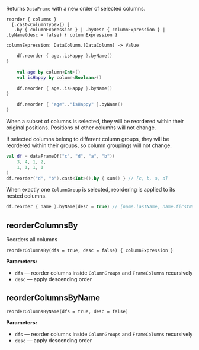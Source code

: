 [//]: # (title: reorder)

<!---IMPORT org.jetbrains.kotlinx.dataframe.samples.api.Modify-->

Returns `DataFrame` with a new order of selected columns.

```text
reorder { columns }
  [.cast<ColumnType>() ]
   .by { columnExpression } | .byDesc { columnExpression } | .byName(desc = false) { columnExpression } 
    
columnExpression: DataColumn.(DataColumn) -> Value
```

<!---FUN reorder-->
<tabs>
<tab title="Properties">

```kotlin
    df.reorder { age..isHappy }.byName()
}
```

</tab>
<tab title="Accessors">

```kotlin
    val age by column<Int>()
    val isHappy by column<Boolean>()

    df.reorder { age..isHappy }.byName()
}
```

</tab>
<tab title="Strings">

```kotlin
    df.reorder { "age".."isHappy" }.byName()
}
```

</tab></tabs>
<!---END-->

When a subset of columns is selected, they will be reordered within their original positions. Positions of other columns will not change. 

If selected columns belong to different column groups, they will be reordered within their groups, so column groupings will not change.

<!---FUN reorderSome-->

```kotlin
val df = dataFrameOf("c", "d", "a", "b")(
    3, 4, 1, 2,
    1, 1, 1, 1
)
df.reorder("d", "b").cast<Int>().by { sum() } // [c, b, a, d]
```

<!---END-->

When exactly one `ColumnGroup` is selected, reordering is applied to its nested columns.

<!---FUN reorderInGroup-->

```kotlin
df.reorder { name }.byName(desc = true) // [name.lastName, name.firstName]
```

<!---END-->

## reorderColumnsBy

Reorders all columns

```text
reorderColumnsBy(dfs = true, desc = false) { columnExpression }
```

**Parameters:**
* `dfs` — reorder columns inside `ColumnGroups` and `FrameColumns` recursively
* `desc` — apply descending order

## reorderColumnsByName

```text
reorderColumnsByName(dfs = true, desc = false)
```

**Parameters:**
* `dfs` — reorder columns inside `ColumnGroups` and `FrameColumns` recursively
* `desc` — apply descending order
